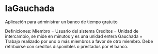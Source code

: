 laGauchada
==========

Aplicación para administrar un banco de tiempo gratuito

Definiciones:
Miembro = Usuario del sistema
Creditos = Unidad de intercambio, se mide en minutos y es una unidad entera
Gauchada = Trabajo realizado por uno o más miembros a favor de otro miembro. Debe retribuirse con creditos disponibles o prestados por el banco.